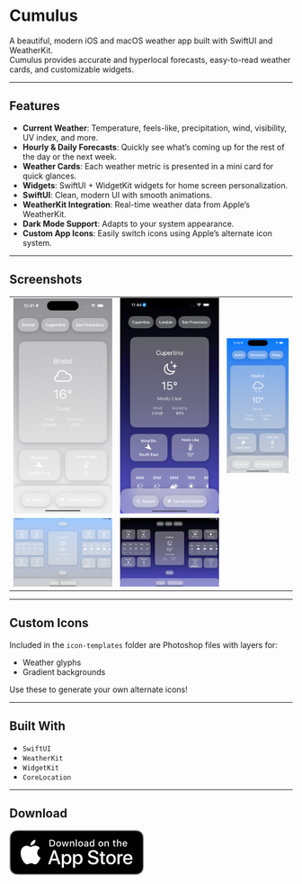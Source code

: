 # Cumulus

A beautiful, modern iOS and macOS weather app built with SwiftUI and WeatherKit.  
Cumulus provides accurate and hyperlocal forecasts, easy-to-read weather cards, and customizable widgets.

---

## Features

- **Current Weather**: Temperature, feels-like, precipitation, wind, visibility, UV index, and more.
- **Hourly & Daily Forecasts**: Quickly see what’s coming up for the rest of the day or the next week.
- **Weather Cards**: Each weather metric is presented in a mini card for quick glances.
- **Widgets**: SwiftUI + WidgetKit widgets for home screen personalization.
- **SwiftUI**: Clean, modern UI with smooth animations.
- **WeatherKit Integration**: Real-time weather data from Apple’s WeatherKit.
- **Dark Mode Support**: Adapts to your system appearance.
- **Custom App Icons**: Easily switch icons using Apple’s alternate icon system.

---

## Screenshots

<table>
  <tr>
    <td align="center"><img src="screenshots/bristol.png" width="200"></td>
    <td align="center"><img src="screenshots/california.png" width="200"></td>
    <td align="center"><img src="screenshots/madrid.png" width="200"></td>
  </tr>
  <tr>
    <td align="center"><img src="screenshots/California-ipad.png" width="320"></td>
    <td align="center"><img src="screenshots/sydney-ipad.png" width="320"></td>
  </tr>
</table>

---

## Custom Icons

Included in the `icon-templates` folder are Photoshop files with layers for:
- Weather glyphs
- Gradient backgrounds

Use these to generate your own alternate icons!

---

## Built With

- `SwiftUI`
- `WeatherKit`
- `WidgetKit`
- `CoreLocation`

---

## Download

[![Download on the App Store](screenshots/Download_on_the_App_Store_Badge_US-UK_RGB_blk_092917.svg)](https://apps.apple.com/gb/app/cumulus/id6742735497)


